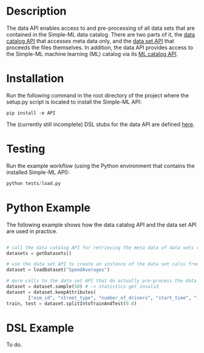 # Description

The data API enables access to and pre-processing of all data sets that are contained in the Simple-ML data catalog. There are two parts of it, the [data catalog API](./Data-Catalog-API.md) that accesses meta data only, and the [data set API](./Data-Set-API.md) that proceeds the files themselves.
In addition, the data API provides access to the Simple-ML machine learning (ML) catalog via its [ML catalog API](./Machine-Learning-Catalog-API.md).

# Installation

Run the following command in the root directory of the project where the setup.py script is located to install the Simple-ML API: 

```
pip install -e API
```

The (currently still incomplete) DSL stubs for the data API are defined [here](../Stdlib/stubs/simpleml).

# Testing

Run the example workflow (using the Python environment that contains the installed Simple-ML API):

```python
python tests/load.py
```

# Python Example

The following example shows how the data catalog API and the data set API are used in practice.

```python

# call the data catalog API for retrieving the meta data of data sets contained in the data catalog 
datasets = getDatasets()

# use the data set API to create an instance of the data set calss from a data set's identifier from the data catalog
dataset = loadDataset("SpeedAverages")

# more calls to the data set API that do actually pre-process the data
dataset = dataset.sample(50) # -> statistics get invalid
dataset = dataset.keepAttributes(
        ["osm_id", "street_type", "number_of_drivers", "start_time", "is_weekend", "geometry"])
train, test = dataset.splitIntoTrainAndTest(0.8)
```

# DSL Example

To do.
